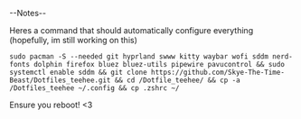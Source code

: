 --Notes--

Heres a command that should automatically configure everything (hopefully, im still working on this)

``` sudo pacman -S --needed git hyprland swww kitty waybar wofi sddm nerd-fonts dolphin firefox bluez bluez-utils pipewire pavucontrol && sudo systemctl enable sddm && git clone https://github.com/Skye-The-Time-Beast/Dotfiles_teehee.git && cd /Dotfile_teehee/ && cp -a /Dotfiles_teehee ~/.config && cp .zshrc ~/  ```

Ensure you reboot! <3
